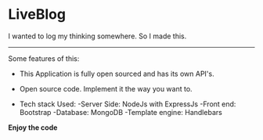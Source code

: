 # LiveBlog
I wanted to log my thinking somewhere. So I made this.

___
Some features of this:

+ This Application is fully open sourced and has its own API's.

+ Open source code. Implement it the way you want to.

+ Tech stack Used:
	-Server Side: NodeJs with ExpressJs
	-Front end: Bootstrap
	-Database: MongoDB
	-Template engine: Handlebars

**Enjoy the code**


